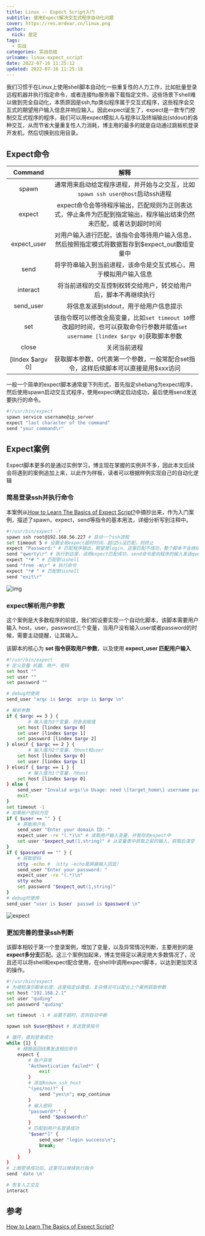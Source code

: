 ```yaml
---
title: Linux -- Expect Script入门
subtitle: 使用Expect解决交互式程序自动化问题
cover: https://res.mrdear.cn/linux.png
author: 
  nick: 屈定
tags:
  - 实战
categories: 实战总结
urlname: linux-expect_script
date: 2022-07-16 11:25:12
updated: 2022-07-16 11:25:18
---
```


我们习惯于在Linux上使用shell脚本自动化一些重复性的人力工作，比如批量登录远程机器并执行指定命令，或者连接ftp服务器下载指定文件。这些场景下shell难以做到完全自动化，本质原因是ssh,ftp类似程序属于交互式程序，这些程序会交互式的期望用户输入信息并响应输入。因此expect诞生了，expect是一款专门控制交互式程序的程序，我们可以用expect模拟人与程序以及终端输出(stdout)的各种交互，从而节省大量重复性人力消耗，博主用的最多的就是自动通过跳板机登录开发机，然后切换到应用目录。

## Expect命令

|     Command      |                             解释                             |
| :--------------: | :----------------------------------------------------------: |
|      spawn       | 通常用来启动给定程序进程，并开始与之交互，比如 `spawn ssh user@host`启动ssh进程 |
|      expect      | expect命令会等待程序输出，匹配规则为正则表达式，停止条件为匹配到指定输出，程序输出结束仍然未匹配，或者达到超时时间 |
|   expect_user    | 对用户输入进行匹配，该指令会等待用户输入信息，然后按照指定模式将数据暂存到$expect_out数组变量中 |
|       send       | 将字符串输入到当前进程，该命令是交互式核心，用于模拟用户输入信息 |
|     interact     | 将当前进程的交互控制权转交给用户，转交给用户后，脚本不再继续执行 |
|    send_user     |            将信息发送到stdout，用于给用户信息提示            |
|       set        | 该指令既可以修改全局变量，比如`set timeout 10`修改超时时间，也可以获取命令行参数并赋值`set username [lindex $argv 0]`获取脚本参数 |
|      close       |                         关闭当前进程                         |
| [lindex $argv 0] | 获取脚本参数，0代表第一个参数，一般常配合set指令，这样后续脚本可以直接是用$xxx访问 |



一般一个简单的expect脚本通常是下列形式，首先指定shebang为expect程序，然后使用spawn启动交互式程序，使用expect确定启动成功，最后使用send发送要执行的命令。

```sh
#!/usr/bin/expect
spawn service username@ip_server
expect "last character of the command"
send "your command\r"
```

## Expect案例

Expect脚本更多的是通过实例学习，博主现在掌握的实例并不多，因此本文后续会将遇到的案例追加上来，以此作为样板，读者可以根据样例实现自己的自动化逻辑

### 简易登录ssh并执行命令

本案例从[How to Learn The Basics of Expect Script?](https://sysadminote.com/how-to-learn-the-basics-of-expect-script/)中摘抄出来，作为入门案例，描述了spawn，expect，send等指令的基本用法，详细分析写到注释中。

```sh
#!/usr/bin/expect -f
spawn ssh root@192.168.56.227 # 启动一个ssh进程
set timeout 5 # 设置全局expect超时时间，超过5s没匹配，则终止
expect "Password:" # 匹配程序输出，期望是login，这里匹配不成功，整个脚本不会继续
send "qwerty\r" # 执行到这里，说明expect匹配成功，send命令是向程序的输入发送qwerty，\r标识输入完毕
expect "*# " # 匹配默认shell
send "free -m\r" # 执行命令
expect "*# " # 匹配默认shell
send "exit\r"
```

![img](https://res.mrdear.cn/uPic/linux-expect-2_1657938179.gif)

### expect解析用户参数

这个案例是大多数程序的前提，我们假设要实现一个自动化脚本，该脚本需要用户输入 host，user，password三个变量，当用户没有输入user或者password的时候，需要主动提醒，让其输入。

该脚本的核心为 **set 指令获取用户参数**，以及使用 **expect_user 匹配用户输入**

```sh
#!/usr/bin/expect
# 定义变量 机器、用户、密码
set host ""
set user ""
set password ""

# debug时使用
send_user "argc is $argc  argv is $argv \n"

# 解析参数
if { $argc == 3 } {
		# 输入值为3个变量，则各自赋值
    set host [lindex $argv 0]
    set user [lindex $argv 1]
    set password [lindex $argv 2]
} elseif { $argc == 2 } {
		# 输入值为2个变量，为host和user
    set host [lindex $argv 0]
    set user [lindex $argv 1]
} elseif { $argc == 1 } {
		# 输入值为1个变量，为host
    set host [lindex $argv 0]
} else {
    send_user "Invalid args!\n Usage: need \[target_home\] username password\n"
    exit
}
set timeout -1
# 如果账户密码为空
if { $user == "" } {
    # 获取用户名
    send_user "Enter your domain ID: "
    expect_user -re "(.*)\n" # 读取用户输入变量，并暂存到expect中
    set user "$expect_out(1,string)" # 从变量表中获取之前的输入，获取后清空
}
if { $password == "" } {
    # 获取密码
    stty -echo # （stty -echo是屏蔽输入回显）
    send_user "Enter your password: "
    expect_user -re "(.*)\n" 
    stty echo
    set password "$expect_out(1,string)"
}
# debug时使用
send_user "user is $user  passwd is $password \n"
```

![expect](https://res.mrdear.cn/uPic/expect_1657942393.gif)

### 更加完善的登录ssh判断

该脚本相较于第一个登录案例，增加了变量，以及异常情况判断，主要用到的是**expect多分支**匹配。这三个案例加起来，博主觉得足以满足绝大多数情况了，况且还可以将shell和expect配合使用，在shell中调用expect脚本，以达到更加灵活的操作。

```sh
#!/usr/bin/expect
# 为缩短演示脚本长度，这里指定设置值，复杂情况可以配合上个案例获取参数
set host "192.168.2.1"
set user "quding"
set password "quding"

set timeout -1 # 设置不超时，否则自动中断

spawn ssh $user@$host # 发送登录指令

# 循环，直到登录成功
while {1} {
    # 根据返回结果发送相应命令
    expect {
        # 账户异常
        "Authentication failed*" {
            exit
        }
        # 添加known_ssh_host
        "(yes/no)?" {
            send "yes\n"; exp_continue
        }
        # 输入密码
        "password*:" {
            send "$password\n"
        }
        # 匹配到用户名登录成功
        "$user*]" {
            send_user "login success\n";
            break;
        }
    }
}
# 上面登录成功后，这里可以继续执行指令
send 'date \n'

# 恢复人工交互
interact
```



## 参考

[How to Learn The Basics of Expect Script?](https://sysadminote.com/how-to-learn-the-basics-of-expect-script/)

